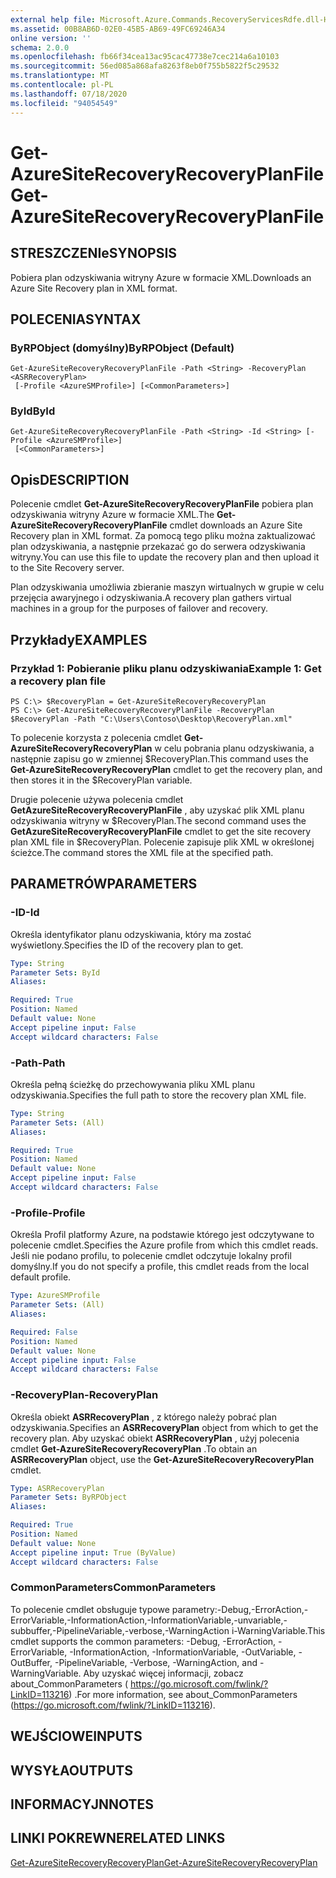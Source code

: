 ```yaml
---
external help file: Microsoft.Azure.Commands.RecoveryServicesRdfe.dll-Help.xml
ms.assetid: 00B8AB6D-02E0-45B5-AB69-49FC69246A34
online version: ''
schema: 2.0.0
ms.openlocfilehash: fb66f34cea13ac95cac47738e7cec214a6a10103
ms.sourcegitcommit: 56ed085a868afa8263f8eb0f755b5822f5c29532
ms.translationtype: MT
ms.contentlocale: pl-PL
ms.lasthandoff: 07/18/2020
ms.locfileid: "94054549"
---
```

# <span data-ttu-id="7883e-101">Get-AzureSiteRecoveryRecoveryPlanFile</span><span class="sxs-lookup"><span data-stu-id="7883e-101">Get-AzureSiteRecoveryRecoveryPlanFile</span></span>

## <span data-ttu-id="7883e-102">STRESZCZENIe</span><span class="sxs-lookup"><span data-stu-id="7883e-102">SYNOPSIS</span></span>
<span data-ttu-id="7883e-103">Pobiera plan odzyskiwania witryny Azure w formacie XML.</span><span class="sxs-lookup"><span data-stu-id="7883e-103">Downloads an Azure Site Recovery plan in XML format.</span></span>

## <span data-ttu-id="7883e-104">POLECENIA</span><span class="sxs-lookup"><span data-stu-id="7883e-104">SYNTAX</span></span>

### <span data-ttu-id="7883e-105">ByRPObject (domyślny)</span><span class="sxs-lookup"><span data-stu-id="7883e-105">ByRPObject (Default)</span></span>
```
Get-AzureSiteRecoveryRecoveryPlanFile -Path <String> -RecoveryPlan <ASRRecoveryPlan>
 [-Profile <AzureSMProfile>] [<CommonParameters>]
```

### <span data-ttu-id="7883e-106">ById</span><span class="sxs-lookup"><span data-stu-id="7883e-106">ById</span></span>
```
Get-AzureSiteRecoveryRecoveryPlanFile -Path <String> -Id <String> [-Profile <AzureSMProfile>]
 [<CommonParameters>]
```

## <span data-ttu-id="7883e-107">Opis</span><span class="sxs-lookup"><span data-stu-id="7883e-107">DESCRIPTION</span></span>
<span data-ttu-id="7883e-108">Polecenie cmdlet **Get-AzureSiteRecoveryRecoveryPlanFile** pobiera plan odzyskiwania witryny Azure w formacie XML.</span><span class="sxs-lookup"><span data-stu-id="7883e-108">The **Get-AzureSiteRecoveryRecoveryPlanFile** cmdlet downloads an Azure Site Recovery plan in XML format.</span></span>
<span data-ttu-id="7883e-109">Za pomocą tego pliku można zaktualizować plan odzyskiwania, a następnie przekazać go do serwera odzyskiwania witryny.</span><span class="sxs-lookup"><span data-stu-id="7883e-109">You can use this file to update the recovery plan and then upload it to the Site Recovery server.</span></span>

<span data-ttu-id="7883e-110">Plan odzyskiwania umożliwia zbieranie maszyn wirtualnych w grupie w celu przejęcia awaryjnego i odzyskiwania.</span><span class="sxs-lookup"><span data-stu-id="7883e-110">A recovery plan gathers virtual machines in a group for the purposes of failover and recovery.</span></span>

## <span data-ttu-id="7883e-111">Przykłady</span><span class="sxs-lookup"><span data-stu-id="7883e-111">EXAMPLES</span></span>

### <span data-ttu-id="7883e-112">Przykład 1: Pobieranie pliku planu odzyskiwania</span><span class="sxs-lookup"><span data-stu-id="7883e-112">Example 1: Get a recovery plan file</span></span>
```
PS C:\> $RecoveryPlan = Get-AzureSiteRecoveryRecoveryPlan 
PS C:\> Get-AzureSiteRecoveryRecoveryPlanFile -RecoveryPlan $RecoveryPlan -Path "C:\Users\Contoso\Desktop\RecoveryPlan.xml"
```

<span data-ttu-id="7883e-113">To polecenie korzysta z polecenia cmdlet **Get-AzureSiteRecoveryRecoveryPlan** w celu pobrania planu odzyskiwania, a następnie zapisu go w zmiennej $RecoveryPlan.</span><span class="sxs-lookup"><span data-stu-id="7883e-113">This command uses the **Get-AzureSiteRecoveryRecoveryPlan** cmdlet to get the recovery plan, and then stores it in the $RecoveryPlan variable.</span></span>

<span data-ttu-id="7883e-114">Drugie polecenie używa polecenia cmdlet **GetAzureSiteRecoveryRecoveryPlanFile** , aby uzyskać plik XML planu odzyskiwania witryny w $RecoveryPlan.</span><span class="sxs-lookup"><span data-stu-id="7883e-114">The second command uses the **GetAzureSiteRecoveryRecoveryPlanFile** cmdlet to get the site recovery plan XML file in $RecoveryPlan.</span></span>
<span data-ttu-id="7883e-115">Polecenie zapisuje plik XML w określonej ścieżce.</span><span class="sxs-lookup"><span data-stu-id="7883e-115">The command stores the XML file at the specified path.</span></span>

## <span data-ttu-id="7883e-116">PARAMETRÓW</span><span class="sxs-lookup"><span data-stu-id="7883e-116">PARAMETERS</span></span>

### <span data-ttu-id="7883e-117">-ID</span><span class="sxs-lookup"><span data-stu-id="7883e-117">-Id</span></span>
<span data-ttu-id="7883e-118">Określa identyfikator planu odzyskiwania, który ma zostać wyświetlony.</span><span class="sxs-lookup"><span data-stu-id="7883e-118">Specifies the ID of the recovery plan to get.</span></span>

```yaml
Type: String
Parameter Sets: ById
Aliases: 

Required: True
Position: Named
Default value: None
Accept pipeline input: False
Accept wildcard characters: False
```

### <span data-ttu-id="7883e-119">-Path</span><span class="sxs-lookup"><span data-stu-id="7883e-119">-Path</span></span>
<span data-ttu-id="7883e-120">Określa pełną ścieżkę do przechowywania pliku XML planu odzyskiwania.</span><span class="sxs-lookup"><span data-stu-id="7883e-120">Specifies the full path to store the recovery plan XML file.</span></span>

```yaml
Type: String
Parameter Sets: (All)
Aliases: 

Required: True
Position: Named
Default value: None
Accept pipeline input: False
Accept wildcard characters: False
```

### <span data-ttu-id="7883e-121">-Profile</span><span class="sxs-lookup"><span data-stu-id="7883e-121">-Profile</span></span>
<span data-ttu-id="7883e-122">Określa Profil platformy Azure, na podstawie którego jest odczytywane to polecenie cmdlet.</span><span class="sxs-lookup"><span data-stu-id="7883e-122">Specifies the Azure profile from which this cmdlet reads.</span></span>
<span data-ttu-id="7883e-123">Jeśli nie podano profilu, to polecenie cmdlet odczytuje lokalny profil domyślny.</span><span class="sxs-lookup"><span data-stu-id="7883e-123">If you do not specify a profile, this cmdlet reads from the local default profile.</span></span>

```yaml
Type: AzureSMProfile
Parameter Sets: (All)
Aliases: 

Required: False
Position: Named
Default value: None
Accept pipeline input: False
Accept wildcard characters: False
```

### <span data-ttu-id="7883e-124">-RecoveryPlan</span><span class="sxs-lookup"><span data-stu-id="7883e-124">-RecoveryPlan</span></span>
<span data-ttu-id="7883e-125">Określa obiekt **ASRRecoveryPlan** , z którego należy pobrać plan odzyskiwania.</span><span class="sxs-lookup"><span data-stu-id="7883e-125">Specifies an **ASRRecoveryPlan** object from which to get the recovery plan.</span></span>
<span data-ttu-id="7883e-126">Aby uzyskać obiekt **ASRRecoveryPlan** , użyj polecenia cmdlet **Get-AzureSiteRecoveryRecoveryPlan** .</span><span class="sxs-lookup"><span data-stu-id="7883e-126">To obtain an **ASRRecoveryPlan** object, use the **Get-AzureSiteRecoveryRecoveryPlan** cmdlet.</span></span>

```yaml
Type: ASRRecoveryPlan
Parameter Sets: ByRPObject
Aliases: 

Required: True
Position: Named
Default value: None
Accept pipeline input: True (ByValue)
Accept wildcard characters: False
```

### <span data-ttu-id="7883e-127">CommonParameters</span><span class="sxs-lookup"><span data-stu-id="7883e-127">CommonParameters</span></span>
<span data-ttu-id="7883e-128">To polecenie cmdlet obsługuje typowe parametry:-Debug,-ErrorAction,-ErrorVariable,-InformationAction,-InformationVariable,-unvariable,-subbuffer,-PipelineVariable,-verbose,-WarningAction i-WarningVariable.</span><span class="sxs-lookup"><span data-stu-id="7883e-128">This cmdlet supports the common parameters: -Debug, -ErrorAction, -ErrorVariable, -InformationAction, -InformationVariable, -OutVariable, -OutBuffer, -PipelineVariable, -Verbose, -WarningAction, and -WarningVariable.</span></span> <span data-ttu-id="7883e-129">Aby uzyskać więcej informacji, zobacz about_CommonParameters ( https://go.microsoft.com/fwlink/?LinkID=113216) .</span><span class="sxs-lookup"><span data-stu-id="7883e-129">For more information, see about_CommonParameters (https://go.microsoft.com/fwlink/?LinkID=113216).</span></span>

## <span data-ttu-id="7883e-130">WEJŚCIOWE</span><span class="sxs-lookup"><span data-stu-id="7883e-130">INPUTS</span></span>

## <span data-ttu-id="7883e-131">WYSYŁA</span><span class="sxs-lookup"><span data-stu-id="7883e-131">OUTPUTS</span></span>

## <span data-ttu-id="7883e-132">INFORMACYJN</span><span class="sxs-lookup"><span data-stu-id="7883e-132">NOTES</span></span>

## <span data-ttu-id="7883e-133">LINKI POKREWNE</span><span class="sxs-lookup"><span data-stu-id="7883e-133">RELATED LINKS</span></span>

[<span data-ttu-id="7883e-134">Get-AzureSiteRecoveryRecoveryPlan</span><span class="sxs-lookup"><span data-stu-id="7883e-134">Get-AzureSiteRecoveryRecoveryPlan</span></span>](./Get-AzureSiteRecoveryRecoveryPlan.md)


